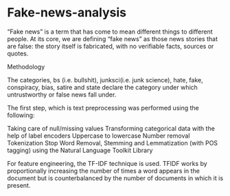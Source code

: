# Fake-news-analysis

“Fake news” is a term that has come to mean different things to different people. At its core, we are defining “fake news” as those news stories that are false: the story itself is fabricated, with no verifiable facts, sources or quotes.

Methodology

The categories, bs (i.e. bullshit), junksci(i.e. junk science), hate, fake, conspiracy, bias, satire and state declare the category under which untrustworthy or false news fall under.

The first step, which is text preprocessing was performed using the following:

Taking care of null/missing values
Transforming categorical data with the help of label encoders
Uppercase to lowercase
Number removal
Tokenization
Stop Word Removal, Stemming and Lemmatization (with POS tagging) using the Natural Language Toolkit Library

For feature engineering, the TF-IDF technique is used. TFIDF works by proportionally increasing the number of times a word appears in the document but is counterbalanced by the number of documents in which it is present.
